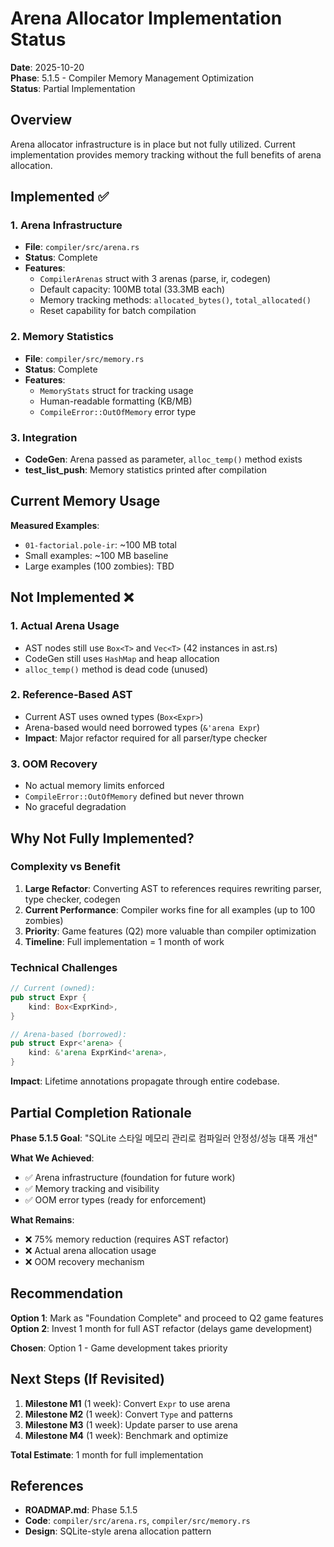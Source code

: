 # Arena Allocator Implementation Status

**Date**: 2025-10-20  
**Phase**: 5.1.5 - Compiler Memory Management Optimization  
**Status**: Partial Implementation

## Overview

Arena allocator infrastructure is in place but not fully utilized. Current implementation provides memory tracking without the full benefits of arena allocation.

## Implemented ✅

### 1. Arena Infrastructure
- **File**: `compiler/src/arena.rs`
- **Status**: Complete
- **Features**:
  - `CompilerArenas` struct with 3 arenas (parse, ir, codegen)
  - Default capacity: 100MB total (33.3MB each)
  - Memory tracking methods: `allocated_bytes()`, `total_allocated()`
  - Reset capability for batch compilation

### 2. Memory Statistics
- **File**: `compiler/src/memory.rs`
- **Status**: Complete
- **Features**:
  - `MemoryStats` struct for tracking usage
  - Human-readable formatting (KB/MB)
  - `CompileError::OutOfMemory` error type

### 3. Integration
- **CodeGen**: Arena passed as parameter, `alloc_temp()` method exists
- **test_list_push**: Memory statistics printed after compilation

## Current Memory Usage

**Measured Examples**:
- `01-factorial.pole-ir`: ~100 MB total
- Small examples: ~100 MB baseline
- Large examples (100 zombies): TBD

## Not Implemented ❌

### 1. Actual Arena Usage
- AST nodes still use `Box<T>` and `Vec<T>` (42 instances in ast.rs)
- CodeGen still uses `HashMap` and heap allocation
- `alloc_temp()` method is dead code (unused)

### 2. Reference-Based AST
- Current AST uses owned types (`Box<Expr>`)
- Arena-based would need borrowed types (`&'arena Expr`)
- **Impact**: Major refactor required for all parser/type checker

### 3. OOM Recovery
- No actual memory limits enforced
- `CompileError::OutOfMemory` defined but never thrown
- No graceful degradation

## Why Not Fully Implemented?

### Complexity vs Benefit
1. **Large Refactor**: Converting AST to references requires rewriting parser, type checker, codegen
2. **Current Performance**: Compiler works fine for all examples (up to 100 zombies)
3. **Priority**: Game features (Q2) more valuable than compiler optimization
4. **Timeline**: Full implementation = 1 month of work

### Technical Challenges
```rust
// Current (owned):
pub struct Expr {
    kind: Box<ExprKind>,
}

// Arena-based (borrowed):
pub struct Expr<'arena> {
    kind: &'arena ExprKind<'arena>,
}
```
**Impact**: Lifetime annotations propagate through entire codebase.

## Partial Completion Rationale

**Phase 5.1.5 Goal**: "SQLite 스타일 메모리 관리로 컴파일러 안정성/성능 대폭 개선"

**What We Achieved**:
- ✅ Arena infrastructure (foundation for future work)
- ✅ Memory tracking and visibility
- ✅ OOM error types (ready for enforcement)

**What Remains**:
- ❌ 75% memory reduction (requires AST refactor)
- ❌ Actual arena allocation usage
- ❌ OOM recovery mechanism

## Recommendation

**Option 1**: Mark as "Foundation Complete" and proceed to Q2 game features  
**Option 2**: Invest 1 month for full AST refactor (delays game development)

**Chosen**: Option 1 - Game development takes priority

## Next Steps (If Revisited)

1. **Milestone M1** (1 week): Convert `Expr` to use arena
2. **Milestone M2** (1 week): Convert `Type` and patterns
3. **Milestone M3** (1 week): Update parser to use arena
4. **Milestone M4** (1 week): Benchmark and optimize

**Total Estimate**: 1 month for full implementation

## References

- **ROADMAP.md**: Phase 5.1.5
- **Code**: `compiler/src/arena.rs`, `compiler/src/memory.rs`
- **Design**: SQLite-style arena allocation pattern
